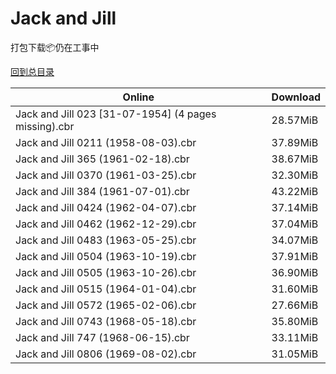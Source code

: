 # Jack and Jill

打包下载📦仍在工事中

[回到总目录](/Catalogs.md)







Online | Download
--- | ---
Jack and Jill 023 [31-07-1954] (4 pages missing).cbr | 28.57MiB
Jack and Jill 0211 (1958-08-03).cbr | 37.89MiB
Jack and Jill 365 (1961-02-18).cbr | 38.67MiB
Jack and Jill 0370 (1961-03-25).cbr | 32.30MiB
Jack and Jill 384 (1961-07-01).cbr | 43.22MiB
Jack and Jill 0424 (1962-04-07).cbr | 37.14MiB
Jack and Jill 0462 (1962-12-29).cbr | 37.04MiB
Jack and Jill 0483 (1963-05-25).cbr | 34.07MiB
Jack and Jill 0504 (1963-10-19).cbr | 37.91MiB
Jack and Jill 0505 (1963-10-26).cbr | 36.90MiB
Jack and Jill 0515 (1964-01-04).cbr | 31.60MiB
Jack and Jill 0572 (1965-02-06).cbr | 27.66MiB
Jack and Jill 0743 (1968-05-18).cbr | 35.80MiB
Jack and Jill 747 (1968-06-15).cbr | 33.11MiB
Jack and Jill 0806 (1969-08-02).cbr | 31.05MiB
